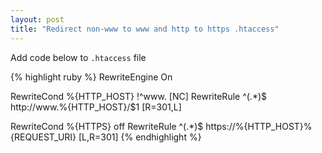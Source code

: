 ```yaml
---
layout:	post
title: "Redirect non-www to www and http to https .htaccess"
---
```

Add code below to `.htaccess` file

{% highlight ruby %}
RewriteEngine On

RewriteCond %{HTTP_HOST} !^www\. [NC]
RewriteRule ^(.*)$ http://www.%{HTTP_HOST}/$1 [R=301,L]

RewriteCond %{HTTPS} off
RewriteRule ^(.*)$ https://%{HTTP_HOST}%{REQUEST_URI} [L,R=301]
{% endhighlight %}